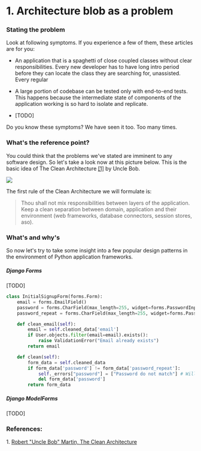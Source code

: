 # 1. Architecture blob as a problem

### Stating the problem

Look at following symptoms. If you experience a few of them, these articles 
are for you:
* An application that is a spaghetti of close coupled classes without clear 
responsibilities. Every new developer has to have long intro period before 
they can locate the class they are searching for, unassisted. Every regular

* A large portion of codebase can be tested only with end-to-end tests. This 
happens because the intermediate state of components of the application 
working is so hard to isolate and replicate.

* [TODO]

Do you know these symptoms? We have seen it too. Too many times.

### What's the reference point?

You could think that the problems we've stated are imminent to any software design.
So let's take a look now at this picture below. This is the basic idea of 
The Clean Architecture [[1]](#ref-1) by Uncle Bob.

![](http://blog.cleancoder.com/uncle-bob/images/2012-08-13-the-clean-architecture/CleanArchitecture.jpg)

The first rule of the Clean Architecture we will formulate is:
> Thou shall not mix responsibilities between layers of the application.
Keep a clean separation between domain, application and their environment 
(web frameworks, database connectors, session stores, aso).
 
### What's and why's

So now let's try to take some insight into a few popular design patterns 
in the environment of Python application frameworks.

##### Django Forms
[TODO]

```python
class InitialSignupForm(forms.Form):
    email = forms.EmailField()
    password = forms.CharField(max_length=255, widget=forms.PasswordInput)
    password_repeat = forms.CharField(max_length=255, widget=forms.PasswordInput)

    def clean_email(self):
        email = self.cleaned_data['email']
        if User.objects.filter(email=email).exists():
            raise ValidationError("Email already exists")
        return email

    def clean(self):
        form_data = self.cleaned_data
        if form_data['password'] != form_data['password_repeat']:
            self._errors["password"] = ["Password do not match"] # Will raise a error message
            del form_data['password']
        return form_data
```

##### Django ModelForms
[TODO]

### References:
<a id="ref-1">1.</a> [Robert "Uncle Bob" Martin, The Clean Architecture](http://blog.cleancoder.com/uncle-bob/2012/08/13/the-clean-architecture.html)
